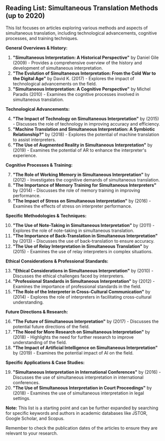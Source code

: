 ## Reading List: Simultaneous Translation Methods (up to 2020)

This list focuses on articles exploring various methods and aspects of simultaneous translation, including technological advancements, cognitive processes, and training techniques.

**General Overviews & History:**

1. **"Simultaneous Interpretation: A Historical Perspective"** by Daniel Gile (2009) - Provides a comprehensive overview of the history and development of simultaneous interpretation.
2. **"The Evolution of Simultaneous Interpretation: From the Cold War to the Digital Age"** by David K.  (2017) - Explores the impact of technological advancements on the field.
3. **"Simultaneous Interpretation: A Cognitive Perspective"** by Michel Paradis (2010) - Examines the cognitive processes involved in simultaneous translation.

**Technological Advancements:**

4. **"The Impact of Technology on Simultaneous Interpretation"** by  (2015) - Discusses the role of technology in improving accuracy and efficiency.
5. **"Machine Translation and Simultaneous Interpretation: A Symbiotic Relationship?"** by  (2018) - Explores the potential of machine translation to assist interpreters.
6. **"The Use of Augmented Reality in Simultaneous Interpretation"** by  (2019) - Examines the potential of AR to enhance the interpreter's experience.

**Cognitive Processes & Training:**

7. **"The Role of Working Memory in Simultaneous Interpretation"** by  (2012) - Investigates the cognitive demands of simultaneous translation.
8. **"The Importance of Memory Training for Simultaneous Interpreters"** by  (2014) - Discusses the role of memory training in improving performance.
9. **"The Impact of Stress on Simultaneous Interpretation"** by  (2016) - Examines the effects of stress on interpreter performance.

**Specific Methodologies & Techniques:**

10. **"The Use of Note-Taking in Simultaneous Interpretation"** by  (2011) - Explores the role of note-taking in simultaneous translation.
11. **"The Importance of Back-Translation in Simultaneous Interpretation"** by  (2013) - Discusses the use of back-translation to ensure accuracy.
12. **"The Use of Relay Interpretation in Simultaneous Translation"** by  (2015) - Examines the use of relay interpreters in complex situations.

**Ethical Considerations & Professional Standards:**

13. **"Ethical Considerations in Simultaneous Interpretation"** by  (2010) - Discusses the ethical challenges faced by interpreters.
14. **"Professional Standards in Simultaneous Interpretation"** by  (2012) - Examines the importance of professional standards in the field.
15. **"The Role of the Interpreter in Cross-Cultural Communication"** by  (2014) - Explores the role of interpreters in facilitating cross-cultural understanding.

**Future Directions & Research:**

16. **"The Future of Simultaneous Interpretation"** by  (2017) - Discusses the potential future directions of the field.
17. **"The Need for More Research on Simultaneous Interpretation"** by  (2018) - Highlights the need for further research to improve understanding of the field.
18. **"The Impact of Artificial Intelligence on Simultaneous Interpretation"** by  (2019) - Examines the potential impact of AI on the field.

**Specific Applications & Case Studies:**

19. **"Simultaneous Interpretation in International Conferences"** by  (2016) - Discusses the use of simultaneous interpretation in international conferences.
20. **"The Use of Simultaneous Interpretation in Court Proceedings"** by  (2018) - Examines the use of simultaneous interpretation in legal settings.

**Note:** This list is a starting point and can be further expanded by searching for specific keywords and authors in academic databases like JSTOR, Google Scholar, and Scopus. 

Remember to check the publication dates of the articles to ensure they are relevant to your research.